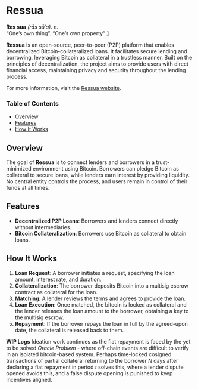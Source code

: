 # Ressua 
**Res sua** *(rās sū´a)*. *n.*  
“One’s own thing”. “One’s own property” [1]

**Ressua** is an open-source, peer-to-peer (P2P) platform that enables decentralized Bitcoin-collateralized loans. It facilitates secure lending and borrowing, leveraging Bitcoin as collateral in a trustless manner. Built on the principles of decentralization, the project aims to provide users with direct financial access, maintaining privacy and security throughout the lending process.

For more information, visit the [Ressua website](https://www.ressua.com).

### Table of Contents

- [Overview](#overview)
- [Features](#features)
- [How It Works](#how-it-works)

## Overview

The goal of **Ressua** is to connect lenders and borrowers in a trust-minimized environment using Bitcoin. Borrowers can pledge Bitcoin as collateral to secure loans, while lenders earn interest by providing liquidity. No central entity controls the process, and users remain in control of their funds at all times.

## Features

- **Decentralized P2P Loans**: Borrowers and lenders connect directly without intermediaries.
- **Bitcoin Collateralization**: Borrowers use Bitcoin as collateral to obtain loans.

## How It Works

1. **Loan Request**: A borrower initiates a request, specifying the loan amount, interest rate, and duration.
2. **Collateralization**: The borrower deposits Bitcoin into a multisig escrow contract as collateral for the loan.
3. **Matching**: A lender reviews the terms and agrees to provide the loan.
4. **Loan Execution**: Once matched, the bitcoin is locked as collateral and the lender releases the loan amount to the borrower, obtaining a key to the multisig escrow.
5. **Repayment**:
If the borrower repays the loan in full by the agreed-upon date, the collateral is released back to them.

**WIP Logs**
Ideation work continues as the fiat repayment is faced by the yet to be solved *Oracle Problem* - where off-chain events are difficult to verify in an isolated bitcoin-based system. Perhaps time-locked cosigned transactions of partial collateral returning to the borrower *N* days after declaring a fiat repayment in period *t* solves this, where a lender dispute opened avoids this, and a false dispute opening is punished to keep incentives aligned.   

[1]: https://www.oxfordreference.com/display/10.1093/acref/9780195369380.001.0001/acref-9780195369380-e-1846 "Oxford Reference"